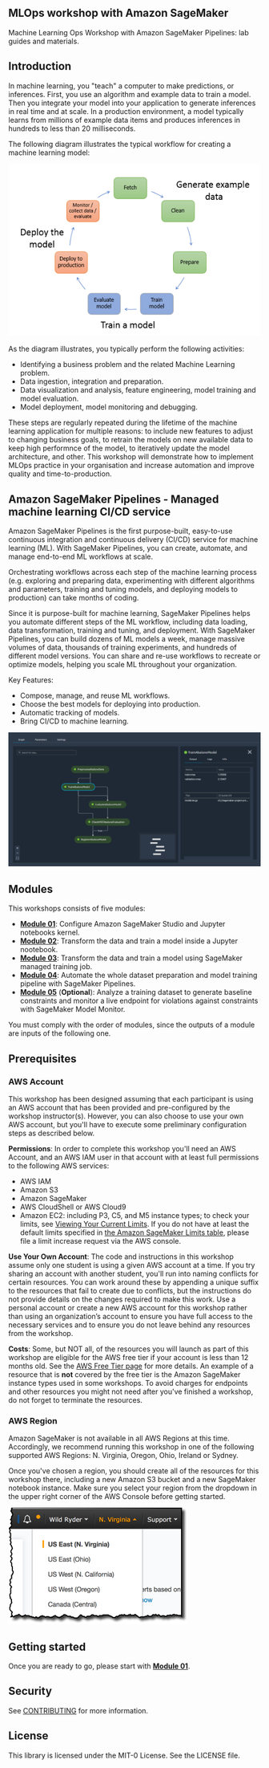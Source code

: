 ## MLOps workshop with Amazon SageMaker
Machine Learning Ops Workshop with Amazon SageMaker Pipelines: lab guides and materials.

## Introduction

In machine learning, you "teach" a computer to make predictions, or inferences. First, you use an algorithm and example data to train a model. Then you integrate your model into your application to generate inferences in real time and at scale. In a production environment, a model typically learns from millions of example data items and produces inferences in hundreds to less than 20 milliseconds.

The following diagram illustrates the typical workflow for creating a machine learning model:

![ml-concepts](images/ml-concepts-10.png)


As the diagram illustrates, you typically perform the following activities:

- Identifying a business problem and the related Machine Learning problem.
- Data ingestion, integration and preparation.
- Data visualization and analysis, feature engineering, model training and model evaluation.
- Model deployment, model monitoring and debugging.

These steps are regularly repeated during the lifetime of the machine learning application for multiple reasons: to include new features to adjust to changing business goals, to  retrain the models on new available data to keep high performnce of the model, to iteratively update the model architecture, and other. This workshop will demonstrate how to implement MLOps practice in your organisation and increase automation and improve quality and time-to-production.

## Amazon SageMaker Pipelines - Managed machine learning CI/CD service 
Amazon SageMaker Pipelines is the first purpose-built, easy-to-use continuous integration and continuous delivery (CI/CD) service for machine learning (ML). With SageMaker Pipelines, you can create, automate, and manage end-to-end ML workflows at scale.

Orchestrating workflows across each step of the machine learning process (e.g. exploring and preparing data, experimenting with different algorithms and parameters, training and tuning models, and deploying models to production) can take months of coding.

Since it is purpose-built for machine learning, SageMaker Pipelines helps you automate different steps of the ML workflow, including data loading, data transformation, training and tuning, and deployment. With SageMaker Pipelines, you can build dozens of ML models a week, manage massive volumes of data, thousands of training experiments, and hundreds of different model versions. You can share and re-use workflows to recreate or optimize models, helping you scale ML throughout your organization.

Key Features:
- Compose, manage, and reuse ML workflows.
- Choose the best models for deploying into production.
- Automatic tracking of models.
- Bring CI/CD to machine learning.

![SageMaker Pipelines](images/sagemaker_pipelines_intro.png)

## Modules

This workshops consists of five modules:

- [**Module 01**](labs/01_configure_sagemaker_studio/): Configure Amazon SageMaker Studio and Jupyter notebooks kernel.
- [**Module 02**](labs/02_initial_notebook/): Transform the data and train a model inside a Jupyter nootebook.
- [**Module 03**](labs/03_manual_sagemaker_process_train/): Transform the data and train a model using SageMaker managed training job.
- [**Module 04**](labs/04_workflow_sm_pipelines/): Automate the whole dataset preparation and model training pipeline with SageMaker Pipelines.
- [**Module 05**](labs/05_model_monitor/) (**Optional**): Analyze a training dataset to generate baseline constraints and monitor a live endpoint for violations against constraints with SageMaker Model Monitor.


You must comply with the order of modules, since the outputs of a module are inputs of the following one.

## Prerequisites

### AWS Account

This workshop has been designed assuming that each participant is using an AWS account that has been provided and pre-configured by the workshop instructor(s). However, you can also choose to use your own AWS account, but you'll have to execute some preliminary configuration steps as described below.

**Permissions**: In order to complete this workshop you'll need an AWS Account, and an AWS IAM user in that account with at least full permissions to the following AWS services: 

- AWS IAM
- Amazon S3
- Amazon SageMaker
- AWS CloudShell or AWS Cloud9
- Amazon EC2:  including P3, C5, and M5 instance types; to check your limits, see [Viewing Your Current Limits](https://docs.aws.amazon.com/AWSEC2/latest/UserGuide/ec2-resource-limits.html).  If you do not have at least the default limits specified in [the Amazon SageMaker Limits table](https://docs.aws.amazon.com/general/latest/gr/sagemaker.html), please file a limit increase request via the AWS console.

**Use Your Own Account**: The code and instructions in this workshop assume only one student is using a given AWS account at a time. If you try sharing an account with another student, you'll run into naming conflicts for certain resources. You can work around these by appending a unique suffix to the resources that fail to create due to conflicts, but the instructions do not provide details on the changes required to make this work. Use a personal account or create a new AWS account for this workshop rather than using an organization’s account to ensure you have full access to the necessary services and to ensure you do not leave behind any resources from the workshop.

**Costs**: Some, but NOT all, of the resources you will launch as part of this workshop are eligible for the AWS free tier if your account is less than 12 months old. See the [AWS Free Tier page](https://aws.amazon.com/free/) for more details. An example of a resource that is **not** covered by the free tier is the Amazon SageMaker instance types used in some workshops. To avoid charges for endpoints and other resources you might not need after you've finished a workshop, do not forget to terminate the resources. 


### AWS Region

Amazon SageMaker is not available in all AWS Regions at this time.  Accordingly, we recommend running this workshop in one of the following supported AWS Regions:  N. Virginia, Oregon, Ohio, Ireland or Sydney.

Once you've chosen a region, you should create all of the resources for this workshop there, including a new Amazon S3 bucket and a new SageMaker notebook instance. Make sure you select your region from the dropdown in the upper right corner of the AWS Console before getting started.

![Region selection screenshot](./images/region-selection.png)


## Getting started

Once you are ready to go, please start with [**Module 01**](labs/01_configure_sagemaker_studio/).

## Security

See [CONTRIBUTING](CONTRIBUTING.md#security-issue-notifications) for more information.

## License

This library is licensed under the MIT-0 License. See the LICENSE file.

